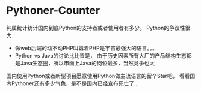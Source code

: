 # Pythoner-Counter
纯属统计统计国内到底Python的支持者或者使用者有多少。
Python的争议性很大：
* 做web后端的动不动PHP叫嚣着PHP是宇宙最强大的语言。。。
* Python vs Java的讨论比比皆是， 由于历史因素所有大厂的产品结构生态都是Java生态圈，所以市面上Java的岗位最多，当然竞争也大

国内使用Python或者新型项目愿意使用Python做主流语言的留个Star吧， 看看国内Pythoner还有多少气色，是不是国内已经宣布死亡了...
